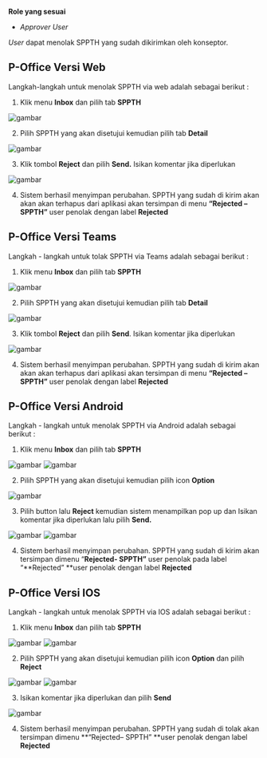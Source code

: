 **Role yang sesuai**

- *Approver User*

*User* dapat menolak SPPTH yang sudah dikirimkan oleh konseptor. 

## **P-Office Versi Web**

Langkah-langkah untuk menolak SPPTH via web adalah sebagai berikut :

1. Klik menu **Inbox** dan pilih tab **SPPTH**

![gambar](SPPTH/SPPTH_Web/TH32.png)

2. Pilih SPPTH yang akan disetujui kemudian pilih tab **Detail**

![gambar](SPPTH/SPPTH_Web/TH33.png)

3. Klik tombol **Reject** dan pilih **Send.** Isikan komentar jika diperlukan

![gambar](SPPTH/SPPTH_Web/TH34.png)

4.	Sistem berhasil menyimpan perubahan. SPPTH yang sudah di kirim akan akan akan terhapus dari aplikasi akan tersimpan di menu **“Rejected – SPPTH”** user penolak dengan label **Rejected**

## **P-Office Versi Teams**

Langkah - langkah untuk tolak SPPTH via Teams adalah sebagai berikut :

1.	Klik menu **Inbox** dan pilih tab **SPPTH**

![gambar](SPPTH/SPPTH_Teams/SPPTH33.png)
 
2.	Pilih SPPTH yang akan disetujui kemudian pilih tab **Detail**

![gambar](SPPTH/SPPTH_Teams/SPPTH34.png)
 
3.	Klik tombol **Reject** dan pilih **Send**. Isikan komentar jika diperlukan

![gambar](SPPTH/SPPTH_Teams/SPPTH35.png)

4.	Sistem berhasil menyimpan perubahan. SPPTH yang sudah di kirim akan akan akan terhapus dari aplikasi akan tersimpan di menu **“Rejected – SPPTH”** user penolak dengan label **Rejected**

## **P-Office Versi Android**

Langkah - langkah untuk menolak SPPTH via Android adalah sebagai berikut :

1. Klik menu **Inbox** dan pilih tab **SPPTH**
   
![gambar](SPPTH/SPPTH_Android/TolakSPPTH/A01.jpg) ![gambar](SPPTH/SPPTH_Android/TolakSPPTH/A02.jpg)

2. Pilih SPPTH yang akan disetujui kemudian pilih icon **Option**

![gambar](SPPTH/SPPTH_Android/TolakSPPTH/A03.jpg)

3. Pilih button lalu **Reject** kemudian sistem menampilkan pop up dan Isikan komentar jika diperlukan lalu pilih **Send.**

![gambar](SPPTH/SPPTH_Android/TolakSPPTH/A03.jpg) ![gambar](SPPTH/SPPTH_Android/TolakSPPTH/A05.jpg)

4. Sistem berhasil menyimpan perubahan. SPPTH yang sudah di kirim akan tersimpan dimenu “**Rejected- SPPTH”** user penolak pada label “**Rejected” **user penolak dengan label **Rejected**

## **P-Office Versi IOS**

Langkah - langkah untuk menolak SPPTH via IOS adalah sebagai berikut :

1.	Klik menu **Inbox** dan pilih tab **SPPTH**
  
![gambar](SPPTH/SPPTH_IOS/SPPTH-24.1.png) ![gambar](SPPTH/SPPTH_IOS/SPPTH-24.2.png)

2.	Pilih SPPTH yang akan disetujui kemudian pilih icon **Option** dan pilih **Reject**
  
![gambar](SPPTH/SPPTH_IOS/SPPTH-25.1.png) ![gambar](SPPTH/SPPTH_IOS/SPPTH-25.2.png)

3.	Isikan komentar jika diperlukan dan pilih **Send**
 
![gambar](SPPTH/SPPTH_IOS/SPPTH-26.png)

4.	Sistem berhasil menyimpan perubahan. SPPTH yang sudah di tolak akan tersimpan dimenu **“Rejected– SPPTH” **user penolak dengan label **Rejected**
